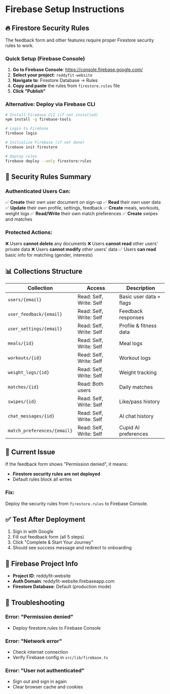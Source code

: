 # Firebase Setup Instructions

## 🔥 Firestore Security Rules

The feedback form and other features require proper Firestore security rules to work.

### Quick Setup (Firebase Console)

1. **Go to Firebase Console**: https://console.firebase.google.com/
2. **Select your project**: `reddyfit-website`
3. **Navigate to**: Firestore Database → Rules
4. **Copy and paste** the rules from `firestore.rules` file
5. **Click "Publish"**

### Alternative: Deploy via Firebase CLI

```bash
# Install Firebase CLI (if not installed)
npm install -g firebase-tools

# Login to Firebase
firebase login

# Initialize Firebase (if not done)
firebase init firestore

# Deploy rules
firebase deploy --only firestore:rules
```

## 🔐 Security Rules Summary

### Authenticated Users Can:
✅ **Create** their own user document on sign-up
✅ **Read** their own user data
✅ **Update** their own profile, settings, feedback
✅ **Create** meals, workouts, weight logs
✅ **Read/Write** their own match preferences
✅ **Create** swipes and matches

### Protected Actions:
❌ Users **cannot delete** any documents
❌ Users **cannot read** other users' private data
❌ Users **cannot modify** other users' data
✅ Users **can read** basic info for matching (gender, interests)

## 📊 Collections Structure

| Collection | Access | Description |
|------------|--------|-------------|
| `users/{email}` | Read: Self, Write: Self | Basic user data + flags |
| `user_feedback/{email}` | Read: Self, Write: Self | Feedback responses |
| `user_settings/{email}` | Read: Self, Write: Self | Profile & fitness data |
| `meals/{id}` | Read: Self, Write: Self | Meal logs |
| `workouts/{id}` | Read: Self, Write: Self | Workout logs |
| `weight_logs/{id}` | Read: Self, Write: Self | Weight tracking |
| `matches/{id}` | Read: Both users | Daily matches |
| `swipes/{id}` | Read: Self, Write: Self | Like/pass history |
| `chat_messages/{id}` | Read: Self, Write: Self | AI chat history |
| `match_preferences/{email}` | Read: Self, Write: Self | Cupid AI preferences |

## 🚨 Current Issue

If the feedback form shows "Permission denied", it means:
- **Firestore security rules are not deployed**
- Default rules block all writes

### Fix:
Deploy the security rules from `firestore.rules` to Firebase Console.

## ✅ Test After Deployment

1. Sign in with Google
2. Fill out feedback form (all 5 steps)
3. Click "Complete & Start Your Journey"
4. Should see success message and redirect to onboarding

## 📝 Firebase Project Info

- **Project ID**: reddyfit-website
- **Auth Domain**: reddyfit-website.firebaseapp.com
- **Firestore Database**: Default (production mode)

## 🔧 Troubleshooting

### Error: "Permission denied"
- Deploy firestore.rules to Firebase Console

### Error: "Network error"
- Check internet connection
- Verify Firebase config in `src/lib/firebase.ts`

### Error: "User not authenticated"
- Sign out and sign in again
- Clear browser cache and cookies
